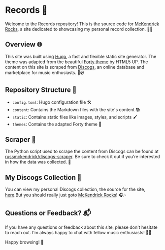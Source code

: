 # Records 🎵

Welcome to the Records repository! This is the source code for [McKendrick Rocks](https://www.mckendrick.rocks/), a site dedicated to showcasing my personal record collection. 🎼🔥

## Overview 🌐

This site was built using [Hugo](https://gohugo.io/), a fast and flexible static site generator. The theme was adapted from the beautiful [Forty theme](https://html5up.net/) by HTML5 UP. The content on this site is scraped from [Discogs](http://discogs.com/), an online database and marketplace for music enthusiasts. 📀💿

## Repository Structure 📁

- `config.toml`: Hugo configuration file 🛠
- `content`: Contains the Markdown files with the site's content 📚
- `static`: Contains static files like images, styles, and scripts 🖌
- `themes`: Contains the adapted Forty theme 🎨

## Scraper 🐍

The Python script used to scrape the content from Discogs can be found at [russmckendrick/discogs-scraper](https://github.com/russmckendrick/discogs-scraper/). Be sure to check it out if you're interested in how the data was collected. 🧐

## My Discogs Collection 💽

You can view my personal Discogs collection, the source for the site, [here](http://discogs.com/user/russmck/collection/).But you should really just goto [McKendrick Rocks](https://www.mckendrick.rocks/)! 🎧🎶

## Questions or Feedback? 📬

If you have any questions or feedback about this site, please don't hesitate to reach out. I'm always happy to chat with fellow music enthusiasts! 🎵🎹

Happy browsing! 🎉